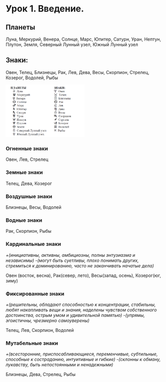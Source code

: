 # Урок 1. Введение.

## Планеты
Луна, Меркурий, Венера, Солнце, Марс, Юпитер, Сатурн, Уран, Нептун, Плутон, Земля, Северный Лунный узел, Южный Лунный узел

## Знаки:
Овен, Телец, Близнецы, Рак, Лев, Дева, Весы, Скорпион, Стрелец, Козерог, Водолей, Рыбы

<img width="50%" src="/assets/images/planetes_signs.PNG">

### Огненные знаки
Овен, Лев, Стрелец

### Земные знаки
Телец, Дева, Козерог

### Воздушные знаки
Близнецы, Весы, Водолей

### Водные знаки
Рак, Скорпион, Рыбы

### Кардинальные знаки 
*+(инициативны, активны, амбициозны, полны энтузиазма и независимы)*
*-(могут быть суетливы, плохо понимать других, стремиться к доминированию, часто не заканчивать начатые дела)*

Овен (восток, весна), Рак(север, лето), Весы(запад, осень), Козерог(юг, зиму)

### Фиксированные знаки
*+(решительны, обладают способностью к концентрации, стабильны, любят накапливать вещи и знания, наделены чувством собственного достоинства, острым умом и удивительной памятью)*
*-(упрямы, эгоистичны, чрезмерно самоуверены)*

Телец, Лев, Скорпион, Водолей

### Мутабельные знаки
*+(всесторонние, приспосабливающиеся, переменчивые, субтильные, способные к состраданию, интуитивные и гибкие)*
*-(склонны к обману, лукавству, быть непостоянными и ненадежными)*

Близнецы, Дева, Стрелец, Рыбы









